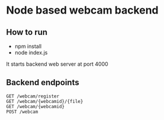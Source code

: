 # Node based webcam backend

## How to run

- npm install
- node index.js

It starts backend web server at port 4000

## Backend endpoints

    GET /webcam/register
    GET /webcam/{webcamid}/{file}
    GET /webcam/{webcamid}
    POST /webcam


